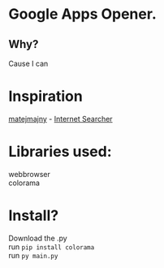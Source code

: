 # Google Apps Opener.

## Why?
Cause I can

# Inspiration
[matejmajny]('https://github.com/matejmajny') - [Internet Searcher](https://github.com/matejmajny/Internet-searcher)

# Libraries used:

webbrowser  
colorama

# Install?
Download the .py    
run ```pip install colorama```   
run ```py main.py```